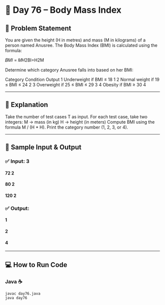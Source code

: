 # 🌟 Day 76 – Body Mass Index

## 📝 Problem Statement

You are given the height (H in metres) and mass (M in kilograms) of a person named Anusree.
The Body Mass Index (BMI) is calculated using the formula:

𝐵𝑀𝐼 = 𝑀𝐻2BI=H2M

Determine which category Anusree falls into based on her BMI:

Category	Condition	Output
1	Underweight if BMI ≤ 18	1
2	Normal weight if 19 ≤ BMI ≤ 24	2
3	Overweight if 25 ≤ BMI ≤ 29	3
4	Obesity if BMI ≥ 30	4

---

## 📖 Explanation

Take the number of test cases T as input.
For each test case, take two integers:
M → mass (in kg)
H → height (in meters)
Compute BMI using the formula M / (H * H).
Print the category number (1, 2, 3, or 4).

---

## 📝 Sample Input & Output

### ✅ Input: 3
#### 72 2
#### 80 2
#### 120 2

### ✅ Output:
#### 1
#### 2
#### 4

---

## 💻 How to Run Code
### Java ☕
```
javac day76.java
java day76
